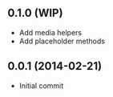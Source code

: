 ## 0.1.0 (WIP)

* Add media helpers
* Add placeholder methods

## 0.0.1 (2014-02-21)

* Initial commit